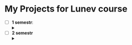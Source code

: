 # My Projects for Lunev course

- [ ] __1 semestr__: <details><summary></summary>
    - [X] Warm-up tasks <details><summary></summary>
        - [X] __Show numbers__ from _1_ to _X_, where X is argument of the cmd line.
        - [X] __Copy__ _f1_ data to _f2_, where is f1 and f2 are argument of the cmd line.
        - [X] Learn about __strace__, his syntax and output.
        - [X] __Forker__ (need to add error processing after close)
        - [X] __Threader__
        - [X] __Executor__
        </details>
    - [X] __FIFO__
    - [X] __Message's queue__
    - [X] __Shared memory__
    - [X] __Signals__
    - [X] __Pipes(send file between all children via parent)__
    </details>
- [ ] __2 semestr__ <details><summary></summary>
    - [x] __Binary tree of search__
    - [x] __Threads integrator__
    - [X] __Multy-PC integrator__
    </details>
</details>



